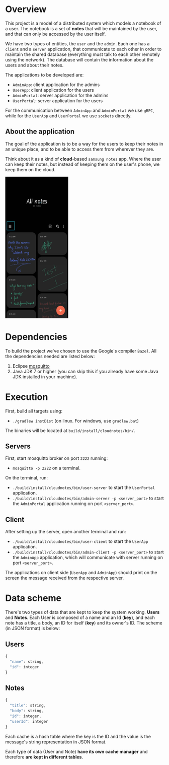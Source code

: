 # Overview

This project is a model of a distributed system which models a notebook of a user. The notebook is a set of **notes** that will be maintained by the user, and that can only be accessed by the user itself.

We have two types of entities, the `user` and the `admin`. Each one has a `client` and a `server` application, that communicate to each other in order to maintain the shared database (everything must talk to each other remotely using the network). The database will contain the information about the users and about their notes.

The applications to be developed are:
- `AdminApp`: client application for the admins
- `UserApp`: client application for the users
- `AdminPortal`: server application for the admins
- `UserPortal`: server application for the users

For the communication between `AdminApp` and `AdminPortal` we use `gRPC`, while for the `UserApp` and `UserPortal` we use `sockets` directly.

## About the application

The goal of the application is to be a way for the users to keep their notes in an unique place, and to be able to access them from wherever they are.

Think about it as a kind of **cloud**-based `samsung notes` app. Where the user can keep their notes, but instead of keeping them on the user's phone, we keep them on the cloud.

<img src="images/snotes.png" alt="Example of a notes app" width="200" height="450"/>

# Dependencies

To build the project we've chosen to use the Google's compiler `Bazel`. All the dependencies needed are listed below:

1. Eclipse [mosquitto](https://mosquitto.org/download/)
2. Java JDK 7 or higher (you can skip this if you already have some Java JDK installed in your machine).

# Execution

First, build all targets using:

- `./gradlew instDist` (on linux. For windows, use `gradlew.bat`)

The binaries will be located at `build/install/cloudnotes/bin/`.

## Servers

First, start mosquitto broker on port `2222` running:
- `mosquitto -p 2222` on a terminal.

On the terminal, run:
- `./build/install/cloudnotes/bin/user-server` to start the `UserPortal` application.
- `./build/install/cloudnotes/bin/admin-server -p <server_port>` to start the `AdminPortal` application running on port `<server_port>`.

## Client
After setting up the server, open another terminal and run:
- `./build/install/cloudnotes/bin/user-client` to start the `UserApp` application.
- `./build/install/cloudnotes/bin/admin-client -p <server_port>` to start the `AdminApp` application, which will communicate with server running on port `<server_port>`.

The applications on client side (`UserApp` and `AdminApp`) should print on the screen the message received from the respective server.

# Data scheme

There's two types of data that are kept to keep the system working. **Users** and **Notes**. Each User is composed of a name and an Id (**key**), and each note has a title, a body, an ID for itself (**key**) and its owner's ID. The scheme (in JSON format) is below:

## Users
```js
{
  "name": string,
  "id": integer
}
```
## Notes
```js
{
  "title": string,
  "body": string,
  "id": integer,
  "userId": integer
}
```

Each cache is a hash table where the key is the ID and the value is the message's string representation in JSON format. 

Each type of data (User and Note) **have its own cache manager** and therefore **are kept in different tables**.
